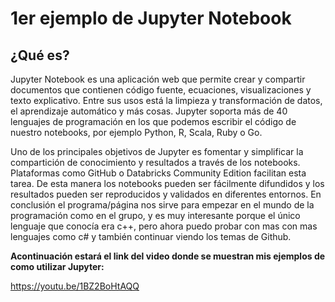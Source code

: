 # 1er ejemplo de Jupyter Notebook
## ¿Qué es?
Jupyter Notebook es una aplicación web que permite crear y compartir documentos que contienen código fuente, ecuaciones, visualizaciones y texto explicativo. Entre sus usos está la limpieza y transformación de datos, el aprendizaje automático y más cosas.
Jupyter soporta más de 40 lenguajes de programación en los que podemos escribir el código de nuestro notebooks, por ejemplo Python, R, Scala, Ruby o Go.

Uno de los principales objetivos de Jupyter es fomentar y simplificar la compartición de conocimiento y resultados a través de los notebooks. Plataformas como GitHub o Databricks Community Edition facilitan esta tarea. De esta manera los notebooks pueden ser fácilmente difundidos y los resultados pueden ser reproducidos y validados en diferentes entornos.
En conclusión el programa/página nos sirve para empezar en el mundo de la programación como en el grupo, y es muy interesante porque el único lenguaje que conocía era c++, pero ahora puedo probar con mas con mas lenguajes como c# y también continuar viendo los temas de Github.

**Acontinuación estará el link del video donde se muestran mis ejemplos de como utilizar Jupyter:**

https://youtu.be/1BZ2BoHtAQQ
